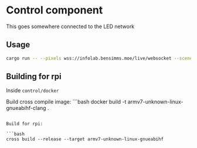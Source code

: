 # Control component

This goes somewhere connected to the LED network

## Usage

```bash
cargo run -- --pixels wss://infolab.bensimms.moe/live/websocket --scene InfoLab.xml
```

## Building for rpi

Inside `control/docker`

Build cross compile image: ```bash
docker build -t armv7-unknown-linux-gnueabihf-clang .
```

Build for rpi:

```bash
cross build --release --target armv7-unknown-linux-gnueabihf
```
